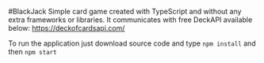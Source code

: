 #BlackJack
Simple card game created with TypeScript and without any extra frameworks or libraries. 
It communicates with free DeckAPI available below:
https://deckofcardsapi.com/

To run the application just download source code and type
`npm install`
and then
`npm start`